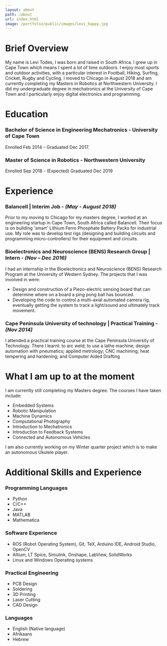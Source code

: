 ```yaml
---
layout: about
path: /about
url: index.html
image: /portfolio/public/images/levi_happy.jpg
---
```


# Brief Overview

My name is Levi Todes, I was born and raised in South Africa. I grew up in Cape Town which means I spent a lot of time outdoors. I enjoy most sports and outdoor activities, with a particular interest in Football, Hiking, Surfing, Cricket, Rugby and Cycling. I moved to Chicago in August 2018 and am currently completing my Masters in Robotics at Northwestern University. I did my undergraduate degree in mechatronics at the University of Cape Town and I particularly enjoy digital electronics and programming.

# Education

### Bachelor of Science in Engineering Mechatronics - University of Cape Town

Enrolled Feb 2014 – Graduated Dec 2017.

### Master of Science in Robotics - Northwestern University

Enrolled Sep 2018 - (Expected) Graduated Dec 2019

# Experience

### Balancell | Interim Job - *(May - August 2018)*

Prior to my moving to Chicago for my masters degree, I worked at an engineering startup in Cape Town, South Africa called Balancell. Their focus is on building 'smart' Lithium Ferro Phosphate Battery Packs for industrial use. My role was to develop test rigs (designing and building circuits and programming micro-controllers) for their equipment and circuits.

### Bioelectronics and Neuroscience (BENS) Research Group | Intern  - *(Nov – Dec 2016)*

I had an internship in the Bioelectronics and Neuroscience (BENS) Research Program at the
University of Western Sydney. The projects that I was involved in were:
* Design and construction of a Piezo-electric sensing board that can determine where on a board a ping pong ball has bounced.
* Developing the code to control a multi-axial automated camera rig, eventually getting the system to track a light/sound and ultimately track movement.

### Cape Peninsula University of technology | Practical Training  - *(Nov 2014)*

I attended a practical training course at the Cape Peninsula University of Technology. There
I learnt: to arc weld; to use a lathe machine; design automation with pneumatics; applied
metrology; CNC machining; heat tempering and hardening; and Computer Aided Drafting

# What I am up to at the moment
I am currently still completing my Masters degree. The courses I have taken include:

* Embedded Systems
* Robotic Manipulation
* Machine Dynamics
* Computational Photography
* Introduction to Mechatronics
* Introduction to Feedback Systems
* Connected and Autonomous Vehicles

I am also currently working on my Winter quarter project which is to make an autonomous Ukulele player.

# Additional Skills and Experience
### Programming Languages
* Python
* C/C++
* Java
* MATLAB
* Mathematica

### Software Experience
* ROS (Robot Operating System), Git, TeX, Arduino IDE, Android Studio, OpenCV
* Altium, LT Spice, Simulink, Onshape, LabView, SolidWorks
* Linux and Windows Operating systems

### Practical Engineering
* PCB Design
* Soldering
* 3D Printing
* Laser Cutting
* CAD Design

### Languages
* English (Native language)
* Afrikaans
* Hebrew

